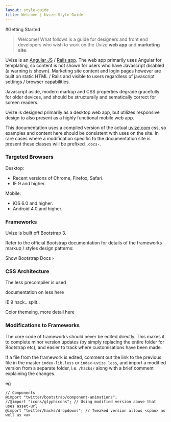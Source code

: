 ```yaml
---
layout: style-guide
title: Welcome | Uvize Style Guide
---
```


#Getting Started

>Welcome! What follows is a guide for designers and front end developers who wish to work on the Uvize **web app** and **marketing site**.

Uvize is an [Angular JS](https://angularjs.org/) / [Rails app](http://rubyonrails.org/). The web app primarily uses Angular for templating, so content is not shown for users who have Javascript disabled (a warning is shown). Marketing site content and login pages however are built on static HTML / Rails and visible to users regardless of javascript settings / browser capabilities.

Javascript aside, modern markup and CSS properties degrade gracefully for older devices, and should be structurally and sematically correct for screen readers.

Uvize is designed primarily as a desktop web app, but utilizes responsive design to also present as a highly functional mobile web app.

This documentation uses a compiled version of the actual [uvize.com](http://uvize.com) css, so examples and content here should be consistent with uses on the site. In rare cases where a modification specific to the documentation site is present these classes will be prefixed `.docs-`.

### Targeted Browsers

Desktop: 

- Recent versions of Chrome, Firefox, Safari. 
- IE 9 and higher.

Mobile: 

- iOS 6.0 and higher. 
- Android 4.0 and higher.


### Frameworks

Uvize is built off Bootstrap 3.

Refer to the official Bootstrap documentation for details of the frameworks markup / styles design patterns:

<a class="btn btn-success btn-lg">Show Bootstrap Docs &rsaquo;</a>



### CSS Architecture

The less precompiler is used

documentation on less here

IE 9 hack.. split..

Color themeing, more detail here


### Modifications to Frameworks

The core code of frameworks should never be edited directly. This makes it to complete minor version updates (by simply replacing the entire folder for Bootstrap etc), and easier to track where customisations have been made.

If a file from the framework is edited, comment out the link to the previous file in the master `index-lib.less` or `index-uvize.less`, and import a modified version from a separate folder, i.e. `/hacks/` along with a brief comment explaining the changes.

eg

```
// Components
@import "twitter/bootstrap/component-animations";
//@import "icons/glyphicons"; // Using modified version above that uses asset-url 
@import "twitter/hacks/dropdowns"; // Tweaked version allows <span> as well as <a>
```


